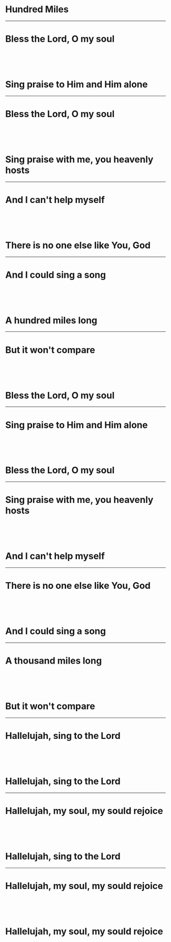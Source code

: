 # Hundred Miles

---

# **Bless the Lord, O my soul**

<br>
<br>
<br>

# **Sing praise to Him and Him alone**

---

# **Bless the Lord, O my soul**

<br>
<br>
<br>

# **Sing praise with me, you heavenly hosts**

---

# **And I can't help myself**

<br>
<br>
<br>

# **There is no one else like You, God**

---

# **And I could sing a song**

<br>
<br>
<br>

# **A hundred miles long**

---

# **But it won't compare**

<br>
<br>
<br>

# **Bless the Lord, O my soul**

---

# **Sing praise to Him and Him alone**

<br>
<br>
<br>

# **Bless the Lord, O my soul**

---

# **Sing praise with me, you heavenly hosts**

<br>
<br>
<br>

# **And I can't help myself**

---

# **There is no one else like You, God**

<br>
<br>
<br>

# **And I could sing a song**

---

# **A thousand miles long**

<br>
<br>
<br>

# **But it won't compare**

---

# **Hallelujah, sing to the Lord**

<br>
<br>
<br>

# **Hallelujah, sing to the Lord**

---

# **Hallelujah, my soul, my sould rejoice**

<br>
<br>
<br>

# **Hallelujah, sing to the Lord**

---

# **Hallelujah, my soul, my sould rejoice**

<br>
<br>
<br>

# **Hallelujah, my soul, my sould rejoice**
